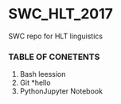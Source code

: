 # SWC_HLT_2017
SWC repo for HLT linguistics

### TABLE OF CONETENTS
1. Bash leession
2. Git
*hello
3. PythonJupyter Notebook

